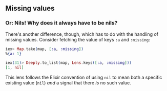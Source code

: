 ## Missing values
### Or: Nils! Why does it always have to be nils?

There's another difference, though, which has to do with the handling of missing values. Consider fetching the value of keys `:a` and `:missing`:

```elixir
iex> Map.take(map, [:a, :missing])
%{a: 1}

iex(31)> Deeply.to_list(map, Lens.keys([:a, :missing]))
[1, nil]
```

This lens follows the Elixir convention of using `nil` to mean both a
specific existing value (`nil`) *and* a signal that there *is* no such
value.








